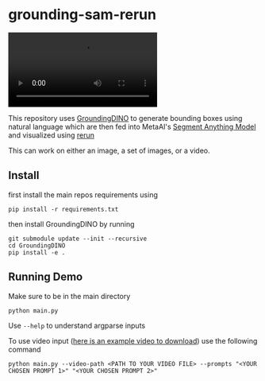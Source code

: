 # grounding-sam-rerun
<video controls autoplay src="https://user-images.githubusercontent.com/25287427/232924460-e544d85a-441b-45bb-af4b-5c72499b1f24.mp4
" controls="controls" style="max-width: 730px;"></video>

This repository uses [GroundingDINO](https://github.com/IDEA-Research/GroundingDINO) to generate bounding boxes using natural language which are then fed into MetaAI's [Segment Anything Model](https://github.com/facebookresearch/segment-anything) and visualized using [rerun](https://www.rerun.io/)

This can work on either an image, a set of images, or a video.
## Install
first install the main repos requirements using
```
pip install -r requirements.txt
```

then install GroundingDINO by running

```
git submodule update --init --recursive
cd GroundingDINO
pip install -e .
```

## Running Demo
Make sure to be in the main directory
```
python main.py
```

Use `--help` to understand argparse inputs

To use video input ([here is an example video to download](https://www.pexels.com/video/nature-woman-dog-path-4143804/)) use the following command

```
python main.py --video-path <PATH TO YOUR VIDEO FILE> --prompts "<YOUR CHOSEN PROMPT 1>" "<YOUR CHOSEN PROMPT 2>"
```

